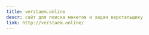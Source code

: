 ```yaml
---
title: verstaem.online
descr: сайт для поиска макетов и задач верстальщику
link: http://verstaem.online/
---
```

